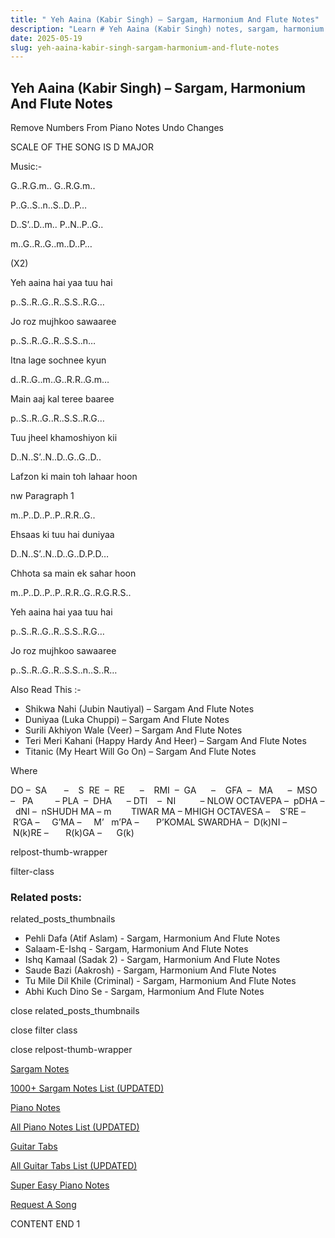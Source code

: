 ```yaml
---
title: " Yeh Aaina (Kabir Singh) – Sargam, Harmonium And Flute Notes"
description: "Learn # Yeh Aaina (Kabir Singh) notes, sargam, harmonium notations and flute notes. Easy step-by-step tutorial for beginners."
date: 2025-05-19
slug: yeh-aaina-kabir-singh-sargam-harmonium-and-flute-notes
---
```


## Yeh Aaina (Kabir Singh) – Sargam, Harmonium And Flute Notes

Remove Numbers From Piano Notes
Undo Changes

SCALE OF THE SONG IS D MAJOR

Music:-

G..R.G.m.. G..R.G.m..

P..G..S..n..S..D..P…

D..S’..D..m.. P..N..P..G..

m..G..R..G..m..D..P…

(X2)

Yeh aaina hai yaa tuu hai

p..S..R..G..R..S.S..R.G…

Jo roz mujhkoo sawaaree

p..S..R..G..R..S.S..n…

Itna lage sochnee kyun

d..R..G..m..G..R.R..G.m…

Main aaj kal teree baaree

p..S..R..G..R..S.S..R.G…

Tuu jheel khamoshiyon kii

D..N..S’..N..D..G..G..D..

Lafzon ki main toh lahaar hoon

nw Paragraph 1

m..P..D..P..P..R.R..G..

Ehsaas ki tuu hai duniyaa

D..N..S’..N..D..G..D.P.D…

Chhota sa main ek sahar hoon

m..P..D..P..P..R.R..G..R.G.R.S..

Yeh aaina hai yaa tuu hai

p..S..R..G..R..S.S..R.G…

Jo roz mujhkoo sawaaree

p..S..R..G..R..S.S..n..S..R…

Also Read This :-

- Shikwa Nahi (Jubin Nautiyal) – Sargam And Flute Notes
- Duniyaa (Luka Chuppi) – Sargam And Flute Notes
- Surili Akhiyon Wale (Veer) – Sargam And Flute Notes
- Teri Meri Kahani (Happy Hardy And Heer) – Sargam And Flute Notes
- Titanic (My Heart Will Go On) – Sargam And Flute Notes

Where

DO –  SA       –    S  RE  –  RE      –    RMI  –  GA      –    GFA  –   MA      –  MSO  –   PA         – PLA  –  DHA      – DTI    –  NI          – NLOW OCTAVEPA –  pDHA –  dNI –  nSHUDH MA – m        TIWAR MA – MHIGH OCTAVESA –    S’RE –     R’GA –     G’MA –     M’   m’PA –       P’KOMAL SWARDHA –  D(k)NI –       N(k)RE –       R(k)GA –      G(k)

relpost-thumb-wrapper

filter-class

### Related posts:

related_posts_thumbnails

- Pehli Dafa (Atif Aslam) - Sargam, Harmonium And Flute Notes
- Salaam-E-Ishq - Sargam, Harmonium And Flute Notes
- Ishq Kamaal (Sadak 2) - Sargam, Harmonium And Flute Notes
- Saude Bazi (Aakrosh) - Sargam, Harmonium And Flute Notes
- Tu Mile Dil Khile (Criminal) - Sargam, Harmonium And Flute Notes
- Abhi Kuch Dino Se - Sargam, Harmonium And Flute Notes

close related_posts_thumbnails

close filter class

close relpost-thumb-wrapper

[Sargam Notes](/sargam-notes.html)

[1000+ Sargam Notes List (UPDATED)](/all-songs-list-sargam-notes.html)

[Piano Notes](/piano-notes.html)

[All Piano Notes List (UPDATED)](/all-songs-list-piano-notes.html)

[Guitar Tabs](/guitar-tabs.html)

[All Guitar Tabs List (UPDATED)](/all-songs-list-guitar-tabs.html)

[Super Easy Piano Notes](https://studywall.in/)

[Request A Song](/request-a-song.html)

CONTENT END 1
